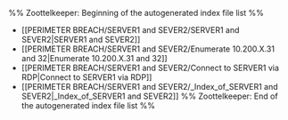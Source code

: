 %% Zoottelkeeper: Beginning of the autogenerated index file list  %%
-  [[PERIMETER BREACH/SERVER1 and SEVER2/SERVER1 and SEVER2|SERVER1 and SEVER2]]
-  [[PERIMETER BREACH/SERVER1 and SEVER2/Enumerate 10.200.X.31 and 32|Enumerate 10.200.X.31 and 32]]
-  [[PERIMETER BREACH/SERVER1 and SEVER2/Connect to SERVER1 via RDP|Connect to SERVER1 via RDP]]
-  [[PERIMETER BREACH/SERVER1 and SEVER2/_Index_of_SERVER1 and SEVER2|_Index_of_SERVER1 and SEVER2]]
%% Zoottelkeeper: End of the autogenerated index file list  %%
